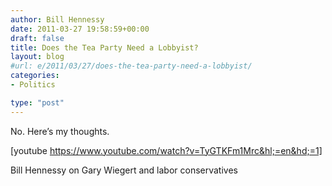 ```yaml
---
author: Bill Hennessy
date: 2011-03-27 19:58:59+00:00
draft: false
title: Does the Tea Party Need a Lobbyist?
layout: blog
#url: e/2011/03/27/does-the-tea-party-need-a-lobbyist/
categories:
- Politics

type: "post"
---
```


No. Here’s my thoughts.

 

[youtube https://www.youtube.com/watch?v=TyGTKFm1Mrc&hl;=en&hd;=1]

Bill Hennessy on Gary Wiegert and labor conservatives
